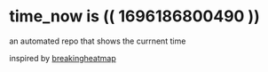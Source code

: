 # time_now is (( 1696186800490 ))

an automated repo that shows the currnent time

inspired by [breakingheatmap](https://github.com/breakingheatmap/breakingheatmap)
